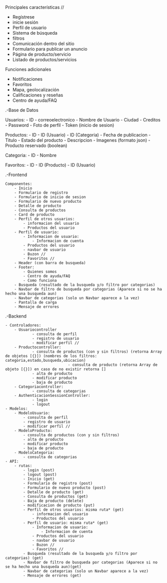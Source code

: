 Principales características //

- Regístrese
- inicie sesión 
- Perfil de usuario
- Sistema de búsqueda
- filtros
- Comunicación dentro del sitio
- Formulario para publicar un anuncio 
- Página de producto/servicio 
- Listado de productos/servicios 


Funciones adicionales

- Notificaciones
- Favoritos
- Mapa, geolocalización
- Calificaciones y reseñas
- Centro de ayuda/FAQ



.-Base de Datos


Usuarios: 
	- ID
	- correoelectronico
	- Nombre de Usuario
	- Ciudad
	- Creditos
	- Password
	- Foto de perfil
	- Token (inicio de sesion)
	

Productos: 
	- ID 
	- ID (Usuario)
	- ID (Categoria)
	- Fecha de publicacion
	- Titulo
	- Estado del producto
	- Descripcion
	- Imagenes (formato json)
	- Producto reservado (boolean)
	

Categoria: 
	- ID
	- Nombre

Favoritos:
	- ID
	- ID (Producto)
	- ID (Usuario)



.-Frontend

	Componentes:
		- Inicio
		- Formulario de registro
		- Formulario de inicio de sesion
		- Formulario de nuevo producto
		- Detalle de producto
		- Consulta de productos
		- Card de producto
		- Perfil de otros usuarios: 
			- informacion del usuario
			- Productos del usuario
		- Perfil de usuario:
			- Informacion de usuario:
				- Informacion de cuenta
			- Productos del usuario
			- navbar de usuario
			- Buzon //
			- Favoritos //
		- Header (con barra de busqueda)
		- Footer:
			- Quienes somos
			- Centro de ayuda/FAQ
			- Como funciona
		- Busqueda (resultado de la busqueda y/o filtro por categorias)
		- Navbar de filtro de busqueda por categorias (Aparece si no se ha hecho una busqueda aun)
		- Navbar de categorias (solo un Navbar aparece a la vez)
		- Pantalla de carga
		- Mensaje de errores

.-Backend

	- Controladores:
		- Usuariocontroller
				- consulta de perfil
				- registro de usuario
				- modificar perfil //
		- Productocontroller:
				- consulta de productos (con y sin filtros) (retorna Array de objetos [{}]) (nombres de los filtros: categoria,estado,busqueda,ubicacion)
    	                        - consulta de producto (retorna Array de objeto [{}]) en caso de no existir retorna []
				- alta de producto
				- modificar producto
				- baja de producto
		- Categoriacontroller: 
				- consulta de categorias
		- AuthenticacionSessionController:
				- login 
				- logout 
	- Modelos:
		- ModeloUsuario:
			- consulta de perfil
			- registro de usuario
			- modificar perfil //
		- ModeloProducto:
			- consulta de productos (con y sin filtros)
			- alta de producto
			- modificar producto
			- baja de producto
		- ModeloCategoria:
			- consulta de categorias
	- API:
		- rutas:
			- login (post)
			- logout (post)
			- Inicio (get)
			- Formulario de registro (post)
			- Formulario de nuevo producto (post)
			- Detalle de producto (get)
			- Consulta de productos (get)
			- Baja de producto (delete)
			- modificacion de producto (put)
			- Perfil de otros usuarios: misma ruta* (get)
				- informacion del usuario
				- Productos del usuario
			- Perfil de usuario: misma ruta* (get)
				- Informacion de usuario:
					- Informacion de cuenta 
				- Productos del usuario
				- navbar de usuario
				- Buzon // 
				- Favoritos //
			- Busqueda (resultado de la busqueda y/o filtro por categorias) (get)
			- Navbar de filtro de busqueda por categorias (Aparece si no se ha hecho una busqueda aun)(get) 
			- Navbar de categorias (solo un Navbar aparece a la vez)
			- Mensaje de errores (get)
		

